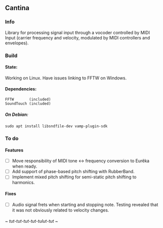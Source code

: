 
## Cantina

### Info

Library for processing signal input through a vocoder controlled by MIDI Input 
(carrier frequency and velocity, modulated by MIDI controllers and envelopes).


### Build

#### State:

Working on Linux. Have issues linking to FFTW on Windows.

#### Dependencies:

	FFTW       (included)
	SoundTouch (included)
	
##### On Debian:

	sudo apt install libsndfile-dev vamp-plugin-sdk
	
### To do

#### Features 

- [ ] Move responsibility of MIDI tone <-> frequency conversion to Eurêka when ready.
- [ ] Add support of phase-based pitch shifting with RubberBand.
- [ ] Implement mixed pitch shifting for semi-static pitch shifting to harmonics.

#### Fixes

- [ ] Audio signal frets when starting and stopping note. 
Testing revealed that it was not obviously related to velocity changes.


###### ~ tut-tut-tut-tut-tulut-tut ~
